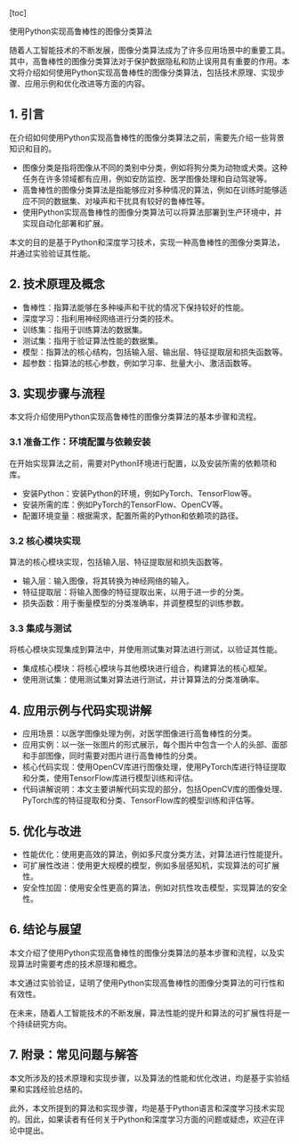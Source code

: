 
[toc]                    
                
                
使用Python实现高鲁棒性的图像分类算法

随着人工智能技术的不断发展，图像分类算法成为了许多应用场景中的重要工具。其中，高鲁棒性的图像分类算法对于保护数据隐私和防止误用具有重要的作用。本文将介绍如何使用Python实现高鲁棒性的图像分类算法，包括技术原理、实现步骤、应用示例和优化改进等方面的内容。

## 1. 引言

在介绍如何使用Python实现高鲁棒性的图像分类算法之前，需要先介绍一些背景知识和目的。

- 图像分类是指将图像从不同的类别中分类，例如将狗分类为动物或犬类。这种任务在许多领域都有应用，例如安防监控、医学图像处理和自动驾驶等。
- 高鲁棒性的图像分类算法是指能够应对多种情况的算法，例如在训练时能够适应不同的数据集、对噪声和干扰具有较好的鲁棒性等。
- 使用Python实现高鲁棒性的图像分类算法可以将算法部署到生产环境中，并实现自动化部署和扩展。

本文的目的是基于Python和深度学习技术，实现一种高鲁棒性的图像分类算法，并通过实验验证其性能。

## 2. 技术原理及概念

- 鲁棒性：指算法能够在多种噪声和干扰的情况下保持较好的性能。
- 深度学习：指利用神经网络进行分类的技术。
- 训练集：指用于训练算法的数据集。
- 测试集：指用于验证算法性能的数据集。
- 模型：指算法的核心结构，包括输入层、输出层、特征提取层和损失函数等。
- 超参数：指算法的核心参数，例如学习率、批量大小、激活函数等。

## 3. 实现步骤与流程

本文将介绍使用Python实现高鲁棒性的图像分类算法的基本步骤和流程。

### 3.1 准备工作：环境配置与依赖安装

在开始实现算法之前，需要对Python环境进行配置，以及安装所需的依赖项和库。

- 安装Python：安装Python的环境，例如PyTorch、TensorFlow等。
- 安装所需的库：例如PyTorch的TensorFlow、OpenCV等。
- 配置环境变量：根据需求，配置所需的Python和依赖项的路径。

### 3.2 核心模块实现

算法的核心模块实现，包括输入层、特征提取层和损失函数等。

- 输入层：输入图像，将其转换为神经网络的输入。
- 特征提取层：将输入图像的特征提取出来，以用于进一步的分类。
- 损失函数：用于衡量模型的分类准确率，并调整模型的训练参数。

### 3.3 集成与测试

将核心模块实现集成到算法中，并使用测试集对算法进行测试，以验证其性能。

- 集成核心模块：将核心模块与其他模块进行组合，构建算法的核心框架。
- 使用测试集：使用测试集对算法进行测试，并计算算法的分类准确率。

## 4. 应用示例与代码实现讲解

- 应用场景：以医学图像处理为例，对医学图像进行高鲁棒性的分类。
- 应用实例：以一张一张图片的形式展示，每个图片中包含一个人的头部、面部和手部图像，同时需要对图片进行高鲁棒性的分类。
- 核心代码实现：使用OpenCV库进行图像处理，使用PyTorch库进行特征提取和分类，使用TensorFlow库进行模型训练和评估。
- 代码讲解说明：本文主要讲解代码实现的部分，包括OpenCV库的图像处理、PyTorch库的特征提取和分类、TensorFlow库的模型训练和评估等。

## 5. 优化与改进

- 性能优化：使用更高效的算法，例如多尺度分类方法，对算法进行性能提升。
- 可扩展性改进：使用更大规模的模型，例如多层感知机，实现算法的可扩展性。
- 安全性加固：使用安全性更高的算法，例如对抗性攻击模型，实现算法的安全性。

## 6. 结论与展望

本文介绍了使用Python实现高鲁棒性的图像分类算法的基本步骤和流程，以及实现算法时需要考虑的技术原理和概念。

本文通过实验验证，证明了使用Python实现高鲁棒性的图像分类算法的可行性和有效性。

在未来，随着人工智能技术的不断发展，算法性能的提升和算法的可扩展性将是一个持续研究方向。

## 7. 附录：常见问题与解答

本文所涉及的技术原理和实现步骤，以及算法的性能和优化改进，均是基于实验结果和实践经验总结的。

此外，本文所提到的算法和实现步骤，均是基于Python语言和深度学习技术实现的。因此，如果读者有任何关于Python和深度学习方面的问题或疑虑，欢迎在评论中提出。

